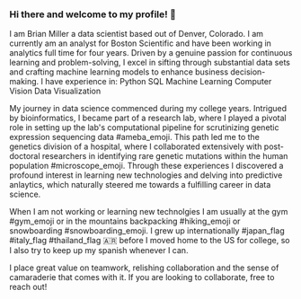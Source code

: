 ### Hi there and welcome to my profile! 👋

I am Brian Miller a data scientist based out of Denver, Colorado. I am currently am an analyst for Boston Scientific and have been working in analytics full time for four years. Driven by a genuine passion for continuous learning and problem-solving, I excel in sifting through substantial data sets and crafting machine learning models to enhance business decision-making. I have experience in:
Python
SQL
Machine Learning
Computer Vision
Data Visualization

My journey in data science commenced during my college years. Intrigued by bioinformatics, I became part of a research lab, where I played a pivotal role in setting up the lab's computational pipeline for scrutinizing genetic expression sequencing data #ameba_emoji. This path led me to the genetics division of a hospital, where I collaborated extensively with post-doctoral researchers in identifying rare genetic mutations within the human population #microscope_emoji. Through these experiences I discovered a profound interest in learning new technologies and delving into predictive anlaytics, which naturally steered me towards a fulfilling career in data science.

When I am not working or learning new technolgies I am usually at the gym #gym_emoji or in the mountains backpacking #hiking_emoji or snowboarding #snowboarding_emoji. I grew up internationally #japan_flag #italy_flag #thailand_flag :argentina: before I moved home to the US for college, so I also try to keep up my spanish whenever I can. 

I place great value on teamwork, relishing collaboration and the sense of camaraderie that comes with it. If you are looking to collaborate, free to reach out!
